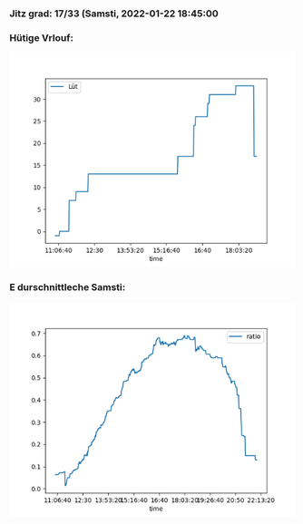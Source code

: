 ### Jitz grad: 17/33 (Samsti, 2022-01-22 18:45:00

### Hütige Vrlouf:
![Graph](Today.png)

### E durschnittleche Samsti:
![Graph](Samsti.png)